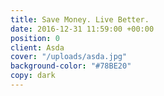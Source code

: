 ```yaml
---
title: Save Money. Live Better.
date: 2016-12-31 11:59:00 +00:00
position: 0
client: Asda
cover: "/uploads/asda.jpg"
background-color: "#78BE20"
copy: dark
---
```


